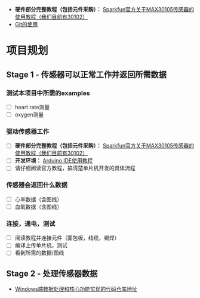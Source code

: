 
- **硬件部分完整教程（包括元件采购）：** [Sparkfun官方关于MAX30105传感器的使用教程（我们目前有30102）](https://learn.sparkfun.com/tutorials/max30105-particle-and-pulse-ox-sensor-hookup-guide)
- [Git的使用](/git_guide.md)


# 项目规划

## Stage 1 - 传感器可以正常工作并返回所需数据

### 测试本项目中所需的examples

- [ ] heart rate测量
- [ ] oxygen测量

### 驱动传感器工作

- [ ] **硬件部分完整教程（包括元件采购）：** [Sparkfun官方关于MAX30105传感器的使用教程（我们目前有30102）](https://learn.sparkfun.com/tutorials/max30105-particle-and-pulse-ox-sensor-hookup-guide)
- [ ] **开发环境：** [Arduino IDE使用教程](https://www.arduino.cc/en/Guide/Windows)
- [ ] 请仔细阅读官方教程，搞清楚单片机开发的具体流程

### 传感器会返回什么数据

- [ ] 心率数据（含图线）
- [ ] 血氧数据（含图线）
  
### 连接，通电，测试

- [ ] 阅读教程并连接元件（面包板，线缆，锡焊）
- [ ] 编译上传单片机，测试
- [ ] 看到所需的数据/图线
  
## Stage 2 - 处理传感器数据

- [Windows端数据处理和核心功能实现的代码仓库地址](https://github.com/project-max30102/client-win)
